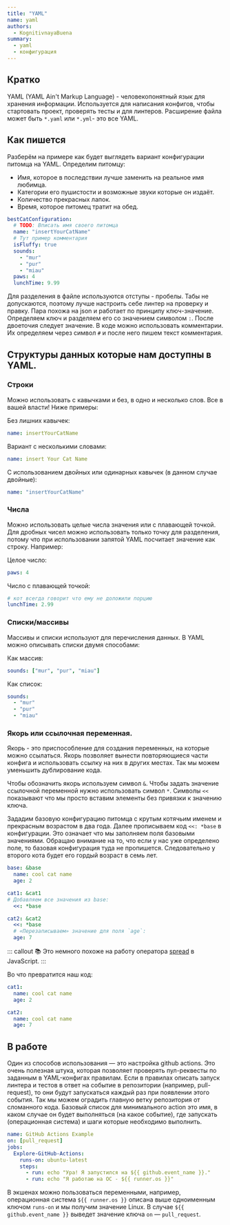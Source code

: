 ```yaml
---
title: "YAML"
name: yaml
authors:
  - KognitivnayaBuena
summary:
  - yaml
  - конфигурация
---
```


## Кратко

YAML (YAML Ain't Markup Language) - человекопонятный язык для хранения информации. Используется для написания конфигов, чтобы стартовать проект, проверять тесты и для линтеров.
Расширение файла может быть `*.yaml` или `*.yml`- это все YAML.

## Как пишется

Разберём на примере как будет выглядеть вариант конфигурации питомца на YAML. Определим питомцу:

- Имя, которое в последствии лучше заменить на реальное имя любимца.
- Категории его пушистости и возможные звуки которые он издаёт.
- Количество прекрасных лапок.
- Время, которое питомец тратит на обед.

```yaml
bestCatConfiguration:
  # TODO: Вписать имя своего питомца
  name: "insertYourCatName"
  # Тут пример комментария
  isFluffy: true
  sounds:
    - "mur"
    - "pur"
    - "miau"
  paws: 4
  lunchTime: 9.99
```

Для разделения в файле используются отступы - пробелы. Табы не допускаются, поэтому лучше настроить себе линтер на проверку и правку. Пара похожа на json и работает по принципу ключ-значение. Определяем ключ и разделяем его со значением символом `:`. После двоеточия следует значение.
В коде можно использовать комментарии. Их определяем через символ `#` и после него пишем текст комментария.

## Структуры данных которые нам доступны в YAML.

### Строки

Можно использовать с кавычками и без, в одно и несколько слов. Все в вашей власти! Ниже примеры:

Без лишних кавычек:

```yaml
name: insertYourCatName
```

Вариант с несколькими словами:

```yaml
name: insert Your Cat Name
```

С использованием двойных или одинарных кавычек (в данном случае двойные):

```yaml
name: "insertYourCatName"
```

### Числа

Можно использовать целые числа значения или с плавающей точкой. Для дробных чисел можно использовать только
точку для разделения, потому что при использовании запятой YAML посчитает значение как строку. Например:

Целое число:

```yaml
paws: 4
```

Число с плавающей точкой:

```yaml
# кот всегда говорит что ему не доложили порцию
lunchTime: 2.99
```

### Списки/массивы

Массивы и списки используют для перечисления данных.
В YAML можно описывать списки двумя способами:

Как массив:

```yaml
sounds: ["mur", "pur", "miau"]
```

Как список:

```yaml
sounds:
  - "mur"
  - "pur"
  - "miau"
```

### Якорь или ссылочная переменная.

Якорь - это приспособление для создания переменных, на которые можно ссылаться. Якорь позволяет вынести повторяющиеся части конфига и использовать ссылку на них в других местах. Так мы можем уменьшить дублирование кода.

Чтобы обозначить якорь используем символ `&`. Чтобы задать значение ссылочной переменной нужно использовать символ `*`. Символы `<<` показывают что мы просто вставим элементы без привязки к значению ключа.

Зададим базовую конфигурацию питомца с крутым котячьим именем и прекрасным возрастом в два года. Далее прописываем код `<<: *base` в конфигурации. Это означает что мы заполняем поля базовыми значениями. Обращаю внимание на то, что если у нас уже определено поле, то базовая конфигурация туда не пропишется. Следовательно у второго кота будет его гордый возраст в семь лет.

```yaml
base: &base
  name: cool cat name
  age: 2

cat1: &cat1
# Добавляем все значения из base:
  <<: *base

cat2: &cat2
  <<: *base
  # «Перезаписываем» значение для поля `age`:
  age: 7
```

::: callout 📚
Это немного похоже на работу оператора [spread](/js/doka/object/) в JavaScript.
:::

Во что превратится наш код:

```yaml
cat1:
  name: cool cat name
  age: 2

cat2:
  name: cool cat name
  age: 7
```

## В работе

Один из способов использования — это настройка github actions. Это очень полезная штука, которая позволяет проверять пул-реквесты по заданным в YAML-конфигах правилам.
Если в правилах описать запуск линтера и тестов в ответ на событие в репозитории (например, pull-request), то они будут запускаться каждый раз при появлении этого события. Так мы можем оградить главную ветку репозитория от сломанного кода.
Базовый список для минимального action это имя, в каком случае он будет выполняться (на какое событие), где запускать (операционная система) и шаги которые необходимо выполнить.

```yaml
name: GitHub Actions Example
on: [pull_request]
jobs:
  Explore-GitHub-Actions:
    runs-on: ubuntu-latest
    steps:
      - run: echo "Ура! Я запустился на ${{ github.event_name }}."
      - run: echo "Я работаю на ОС - ${{ runner.os }}"
```

В экшенах можно пользоваться переменными, например, операционная система `${{ runner.os }}` описана выше одноименным ключом `runs-on` и мы получим значение Linux. В случае `${{ github.event_name }}` выведет значение ключа `on` — `pull_request`.
